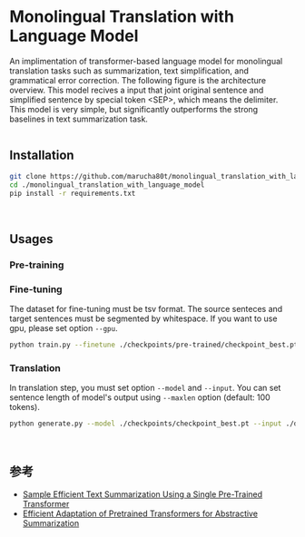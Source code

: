 # Monolingual Translation with Language Model
An implimentation of transformer-based language model for monolingual translation tasks
such as summarization, text simplification, and grammatical error correction.
The following figure is the architecture overview. This model recives a input that
joint original sentence and simplified sentence by special token \<SEP\>, which means
the delimiter. This model is very simple, but significantly outperforms 
the strong baselines in text summarization task.

![]()
<br>


## Installation
```sh
git clone https://github.com/marucha80t/monolingual_translation_with_language_model.git
cd ./monolingual_translation_with_language_model
pip install -r requirements.txt
```
<br>


## Usages
### Pre-training

### Fine-tuning
The dataset for fine-tuning must be tsv format.
The source senteces and target sentences must be segmented by whitespace.
If you want to use gpu, please set option `--gpu`.

```sh
python train.py --finetune ./checkpoints/pre-trained/checkpoint_best.pt --train ./data/sample_train.tsv --valid ./data/sample_valid.tsv --savedir ./checkpoints --gpu
```

### Translation
In translation step, you must set option `--model` and `--input`.
You can set sentence length of model's output using `--maxlen` option (default: 100 tokens).

```sh
python generate.py --model ./checkpoints/checkpoint_best.pt --input ./data/sample_test.txt --gpu
```

<br>



## 参考
- [Sample Efficient Text Summarization Using a Single Pre-Trained Transformer](https://arxiv.org/abs/1905.08836)
- [Efficient Adaptation of Pretrained Transformers for Abstractive Summarization](https://arxiv.org/abs/1906.00138)

